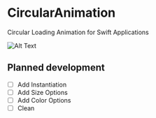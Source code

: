 # CircularAnimation

Circular Loading Animation for Swift Applications 

![Alt Text](https://media.giphy.com/media/xT1R9DYEygP3cqtvkQ/giphy.gif)


Planned development
-------------------

- [ ] Add Instantiation
- [ ] Add Size Options
- [ ] Add Color Options
- [ ] Clean
